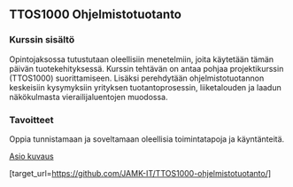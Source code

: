 ## TTOS1000 Ohjelmistotuotanto

### Kurssin sisältö

Opintojaksossa tutustutaan oleellisiin menetelmiin, joita käytetään tämän päivän tuotekehityksessä. Kurssin tehtävän on antaa pohjaa projektikurssin (TTOS1000) suorittamiseen. 
Lisäksi perehdytään ohjelmistotuotannon keskeisiin kysymyksiin yrityksen tuotantoprosessin, liiketalouden ja laadun näkökulmasta vierailijaluentojen muodossa.

### Tavoitteet

Oppia tunnistamaan ja soveltamaan oleellisia toimintatapoja ja käyntänteitä.



[Asio kuvaus](https://asio.jamk.fi/pls/asio/asio_ectskuv1.kurssin_ks?ktun=TTOS1000&knro=&noclose=%20&lan=f)

[target_url=https://github.com/JAMK-IT/TTOS1000-ohjelmistotuotanto/]
